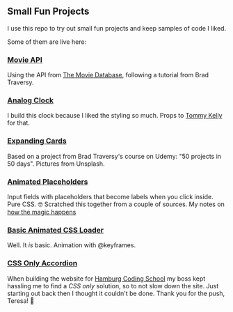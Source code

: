 ## Small Fun Projects

I use this repo to try out small fun projects and keep samples of code I liked.

Some of them are live here:


### [Movie API](https://codemon72.github.io/Small-Fun-Projects/Movie_API/index.html "Movie API")
Using the API from [The Movie Database](https://api.themoviedb.org), following a tutorial from Brad Traversy.


### [Analog Clock](https://codemon72.github.io/Small-Fun-Projects/JS_Clock_2.0/index.html)
I build this clock because I liked the styling so much.
Props to [Tommy Kelly](https://www.youtube.com/channel/UCBeE2qKffzEzRoWns6RZ8UA/videos) for that.

### [Expanding Cards](https://codemon72.github.io/Small-Fun-Projects/flowers/index.html)

Based on a project from Brad Traversy's course on Udemy: "50 projects in 50 days".
Pictures from Unsplash.


### [Animated Placeholders](https://codemon72.github.io/Small-Fun-Projects/Animated_Placeholders/index.html)

Input fields with placeholders that become labels when you click inside. 
Pure CSS. 🤓
Scratched this together from a couple of sources.
My notes on [how the magic happens](https://codemon72.github.io/Small-Fun-Projects/Animated_Placeholders/project_notes.md)

### [Basic Animated CSS Loader](https://codemon72.github.io/Small-Fun-Projects/Loaders/index.html)

Well. It *is* basic.
Animation with @keyframes.
      
### [CSS Only Accordion](https://codemon72.github.io/Small-Fun-Projects/CSS_only_Accordion/index.html)

When building the website for [Hamburg Coding School](https://hamburgcodingschool.com) my boss kept hassling me to find a *CSS only* solution, so to not slow down the site. 
Just starting out back then I thought it couldn't be done. 
Thank you for the push, Teresa! &#129303;
